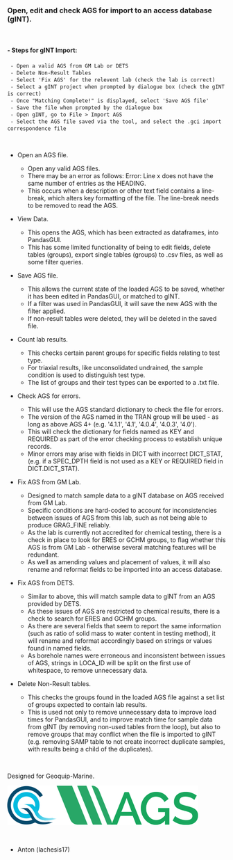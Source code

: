 ### **Open, edit and check AGS for import to an access database (gINT).**

<br>

#### - Steps for gINT Import:
     - Open a valid AGS from GM Lab or DETS
     - Delete Non-Result Tables
     - Select 'Fix AGS' for the relevent lab (check the lab is correct)
     - Select a gINT project when prompted by dialogue box (check the gINT is correct)
     - Once "Matching Complete!" is displayed, select 'Save AGS file'
     - Save the file when prompted by the dialogue box
     - Open gINT, go to File > Import AGS
     - Select the AGS file saved via the tool, and select the .gci import correspondence file
  
<br>

- Open an AGS file.
  - Open any valid AGS files.
  - There may be an error as follows: Error: Line x does not have the same number of entries as the HEADING.
  - This occurs when a description or other text field contains a line-break, which alters key formatting of the file. The line-break needs to be removed to read the AGS.

- View Data.
  - This opens the AGS, which has been extracted as dataframes, into PandasGUI.
  - This has some limited functionality of being to edit fields, delete tables (groups), export single tables (groups) to .csv files, as well as some filter queries.

- Save AGS file.
  - This allows the current state of the loaded AGS to be saved, whether it has been edited in PandasGUI, or matched to gINT.
  - If a filter was used in PandasGUI, it will save the new AGS with the filter applied.
  - If non-result tables were deleted, they will be deleted in the saved file.

- Count lab results.
  - This checks certain parent groups for specific fields relating to test type.
  - For triaxial results, like unconsolidated undrained, the sample condition is used to distinguish test type.
  - The list of groups and their test types can be exported to a .txt file.

- Check AGS for errors.
  - This will use the AGS standard dictionary to check the file for errors.
  - The version of the AGS named in the TRAN group will be used - as long as above AGS 4+ (e.g. '4.1.1', '4.1', '4.0.4', '4.0.3', '4.0').
  - This will check the dictionary for fields named as KEY and REQUIRED as part of the error checking process to establish unique records.
  - Minor errors may arise with fields in DICT with incorrect DICT_STAT, (e.g. if a SPEC_DPTH field is not used as a KEY or REQUIRED field in DICT.DICT_STAT).

- Fix AGS from GM Lab.
  - Designed to match sample data to a gINT database on AGS received from GM Lab.
  - Specific conditions are hard-coded to account for inconsistencies between issues of AGS from this lab, such as not being able to produce GRAG_FINE reliably.
  - As the lab is currently not accredited for chemical testing, there is a check in place to look for ERES or GCHM groups, to flag whether this AGS is from GM Lab - otherwise several matching features will be redundant.
  - As well as amending values and placement of values, it will also rename and reformat fields to be imported into an access database.

- Fix AGS from DETS.
  - Similar to above, this will match sample data to gINT from an AGS provided by DETS.
  - As these issues of AGS are restricted to chemical results, there is a check to search for ERES and GCHM groups.
  - As there are several fields that seem to report the same information (such as ratio of solid mass to water content in testing method), it will rename and reformat accordingly based on strings or values found in named fields.
  - As borehole names were erroneous and inconsistent between issues of AGS, strings in LOCA_ID will be split on the first use of whitespace, to remove unnecessary data.

- Delete Non-Result tables.
  - This checks the groups found in the loaded AGS file against a set list of groups expected to contain lab results.
  - This is used not only to remove unnecessary data to improve load times for PandasGUI, and to improve match time for sample data from gINT (by removing non-used tables from the loop), but also to remove groups that may conflict when the file is imported to gINT (e.g. removing SAMP table to not create incorrect duplicate samples, with results being a child of the duplicates).

<br>

Designed for Geoquip-Marine.


![GM Logo](images/geobig.png)![AGS Logo](images/AGSb.png)

<br>

- Anton (lachesis17)
